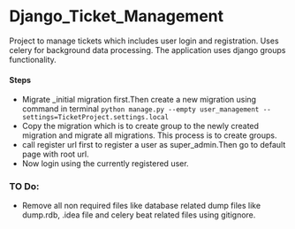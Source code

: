 # Django_Ticket_Management
Project to manage tickets which includes user login and registration. Uses celery for background data processing. The application uses django groups functionality.
#### Steps
* Migrate _initial migration first.Then create a new migration using command in terminal
`python manage.py --empty user_management --settings=TicketProject.settings.local`
* Copy the migration which is to create group to the newly created migration and migrate all migrations.
This process is to create groups.
* call register url first to register a user as super_admin.Then go to default page with root url.
* Now login using the currently registered user.

### TO Do:
* Remove all non required files like database related dump files like dump.rdb, .idea file and celery beat related files using gitignore.

